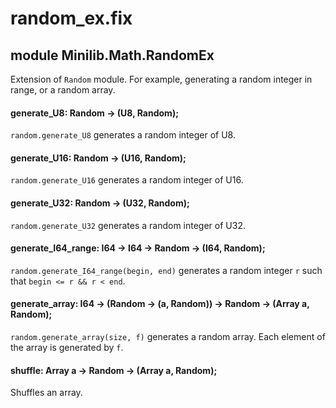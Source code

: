 # random_ex.fix

## module Minilib.Math.RandomEx

Extension of `Random` module. For example, generating a random integer in range, or a random array.

#### generate_U8: Random -> (U8, Random);

`random.generate_U8` generates a random integer of U8.

#### generate_U16: Random -> (U16, Random);

`random.generate_U16` generates a random integer of U16.

#### generate_U32: Random -> (U32, Random);

`random.generate_U32` generates a random integer of U32.

#### generate_I64_range: I64 -> I64 -> Random -> (I64, Random);

`random.generate_I64_range(begin, end)` generates a random integer `r`
such that `begin <= r && r < end`.

#### generate_array: I64 -> (Random -> (a, Random)) -> Random -> (Array a, Random);

`random.generate_array(size, f)` generates a random array.
Each element of the array is generated by `f`.

#### shuffle: Array a -> Random -> (Array a, Random);

Shuffles an array.

